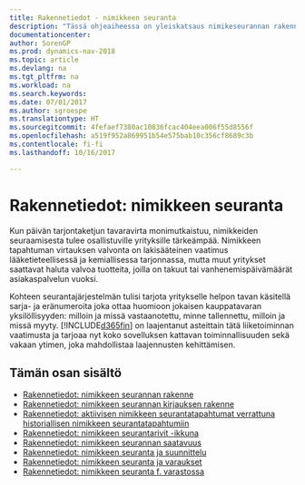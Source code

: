 ```yaml
---
title: Rakennetiedot - nimikkeen seuranta
description: "Tässä ohjeaiheessa on yleiskatsaus nimikeseurannan rakennetiedoista."
documentationcenter: 
author: SorenGP
ms.prod: dynamics-nav-2018
ms.topic: article
ms.devlang: na
ms.tgt_pltfrm: na
ms.workload: na
ms.search.keywords: 
ms.date: 07/01/2017
ms.author: sgroespe
ms.translationtype: HT
ms.sourcegitcommit: 4fefaef7380ac10836fcac404eea006f55d8556f
ms.openlocfilehash: a519f952a869951b54e575bab10c356cf8689c3b
ms.contentlocale: fi-fi
ms.lasthandoff: 10/16/2017

---
```

# <a name="design-details-item-tracking"></a>Rakennetiedot: nimikkeen seuranta
Kun päivän tarjontaketjun tavaravirta monimutkaistuu, nimikkeiden seuraamisesta tulee osallistuville yrityksille tärkeämpää. Nimikkeen tapahtuman virtauksen valvonta on lakisääteinen vaatimus lääketieteellisessä ja kemiallisessa tarjonnassa, mutta muut yritykset saattavat haluta valvoa tuotteita, joilla on takuut tai vanhenemispäivämäärät asiakaspalvelun vuoksi.  

Kohteen seurantajärjestelmän tulisi tarjota yritykselle helpon tavan käsitellä sarja- ja eränumeroita joka ottaa huomioon jokaisen kauppatavaran yksilöllisyyden: milloin ja missä vastaanotettu, minne tallennettu, milloin ja missä myyty. [!INCLUDE[d365fin](includes/d365fin_md.md)] on laajentanut asteittain tätä liiketoiminnan vaatimusta ja tarjoaa nyt koko sovelluksen kattavan toiminnallisuuden sekä vakaan ytimen, joka mahdollistaa laajennusten kehittämisen.  

## <a name="in-this-section"></a>Tämän osan sisältö  
* [Rakennetiedot: nimikkeen seurannan rakenne](design-details-item-tracking-design.md)  
* [Rakennetiedot: nimikkeen seurannan kirjauksen rakenne](design-details-item-tracking-posting-structure.md)  
* [Rakennetiedot: aktiivisen nimikkeen seurantatapahtumat verrattuna historiallisen nimikkeen seurantatapahtumiin](design-details-active-versus-historic-item-tracking-entries.md)  
* [Rakennetiedot: nimikkeen seurantarivit -ikkuna](design-details-item-tracking-lines-window.md)  
* [Rakennetiedot: nimikkeen seurannan saatavuus](design-details-item-tracking-availability.md)  
* [Rakennetiedot: nimikkeen seuranta ja suunnittelu](design-details-item-tracking-and-planning.md)  
* [Rakennetiedot: nimikkeen seuranta ja varaukset](design-details-item-tracking-and-reservations.md)  
* [Rakennetiedot: nimikkeen seuranta f. varastossa](design-details-item-tracking-in-the-warehouse.md)

